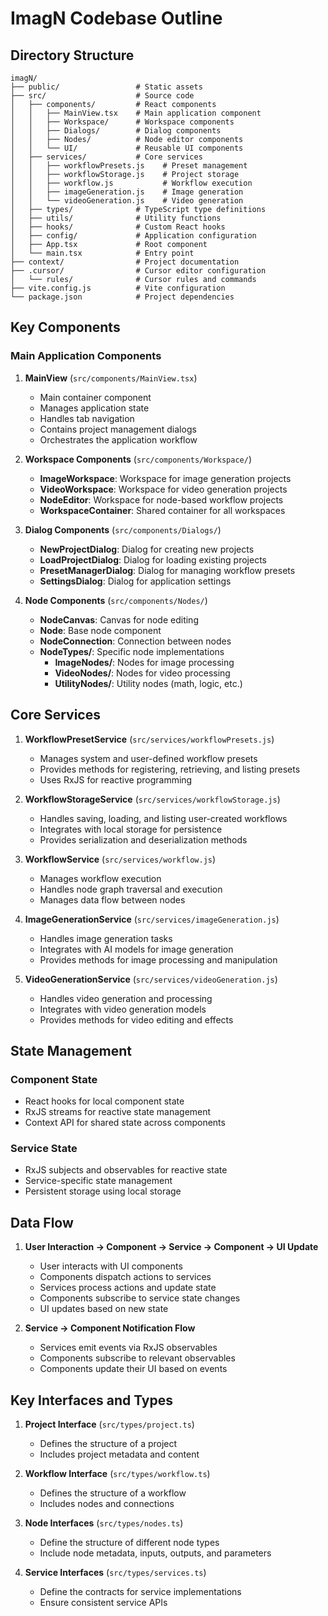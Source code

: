 # ImagN Codebase Outline

## Directory Structure

```
imagN/
├── public/                 # Static assets
├── src/                    # Source code
│   ├── components/         # React components
│   │   ├── MainView.tsx    # Main application component
│   │   ├── Workspace/      # Workspace components
│   │   ├── Dialogs/        # Dialog components
│   │   ├── Nodes/          # Node editor components
│   │   └── UI/             # Reusable UI components
│   ├── services/           # Core services
│   │   ├── workflowPresets.js    # Preset management
│   │   ├── workflowStorage.js    # Project storage
│   │   ├── workflow.js           # Workflow execution
│   │   ├── imageGeneration.js    # Image generation
│   │   └── videoGeneration.js    # Video generation
│   ├── types/              # TypeScript type definitions
│   ├── utils/              # Utility functions
│   ├── hooks/              # Custom React hooks
│   ├── config/             # Application configuration
│   ├── App.tsx             # Root component
│   └── main.tsx            # Entry point
├── context/                # Project documentation
├── .cursor/                # Cursor editor configuration
│   └── rules/              # Cursor rules and commands
├── vite.config.js          # Vite configuration
└── package.json            # Project dependencies
```

## Key Components

### Main Application Components

1. **MainView** (`src/components/MainView.tsx`)
   - Main container component
   - Manages application state
   - Handles tab navigation
   - Contains project management dialogs
   - Orchestrates the application workflow

2. **Workspace Components** (`src/components/Workspace/`)
   - **ImageWorkspace**: Workspace for image generation projects
   - **VideoWorkspace**: Workspace for video generation projects
   - **NodeEditor**: Workspace for node-based workflow projects
   - **WorkspaceContainer**: Shared container for all workspaces

3. **Dialog Components** (`src/components/Dialogs/`)
   - **NewProjectDialog**: Dialog for creating new projects
   - **LoadProjectDialog**: Dialog for loading existing projects
   - **PresetManagerDialog**: Dialog for managing workflow presets
   - **SettingsDialog**: Dialog for application settings

4. **Node Components** (`src/components/Nodes/`)
   - **NodeCanvas**: Canvas for node editing
   - **Node**: Base node component
   - **NodeConnection**: Connection between nodes
   - **NodeTypes/**: Specific node implementations
     - **ImageNodes/**: Nodes for image processing
     - **VideoNodes/**: Nodes for video processing
     - **UtilityNodes/**: Utility nodes (math, logic, etc.)

## Core Services

1. **WorkflowPresetService** (`src/services/workflowPresets.js`)
   - Manages system and user-defined workflow presets
   - Provides methods for registering, retrieving, and listing presets
   - Uses RxJS for reactive programming

2. **WorkflowStorageService** (`src/services/workflowStorage.js`)
   - Handles saving, loading, and listing user-created workflows
   - Integrates with local storage for persistence
   - Provides serialization and deserialization methods

3. **WorkflowService** (`src/services/workflow.js`)
   - Manages workflow execution
   - Handles node graph traversal and execution
   - Manages data flow between nodes

4. **ImageGenerationService** (`src/services/imageGeneration.js`)
   - Handles image generation tasks
   - Integrates with AI models for image generation
   - Provides methods for image processing and manipulation

5. **VideoGenerationService** (`src/services/videoGeneration.js`)
   - Handles video generation and processing
   - Integrates with video generation models
   - Provides methods for video editing and effects

## State Management

### Component State

- React hooks for local component state
- RxJS streams for reactive state management
- Context API for shared state across components

### Service State

- RxJS subjects and observables for reactive state
- Service-specific state management
- Persistent storage using local storage

## Data Flow

1. **User Interaction → Component → Service → Component → UI Update**
   - User interacts with UI components
   - Components dispatch actions to services
   - Services process actions and update state
   - Components subscribe to service state changes
   - UI updates based on new state

2. **Service → Component Notification Flow**
   - Services emit events via RxJS observables
   - Components subscribe to relevant observables
   - Components update their UI based on events

## Key Interfaces and Types

1. **Project Interface** (`src/types/project.ts`)
   - Defines the structure of a project
   - Includes project metadata and content

2. **Workflow Interface** (`src/types/workflow.ts`)
   - Defines the structure of a workflow
   - Includes nodes and connections

3. **Node Interfaces** (`src/types/nodes.ts`)
   - Define the structure of different node types
   - Include node metadata, inputs, outputs, and parameters

4. **Service Interfaces** (`src/types/services.ts`)
   - Define the contracts for service implementations
   - Ensure consistent service APIs 